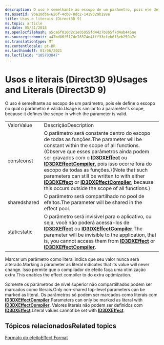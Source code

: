 ```yaml
---
description: O uso é semelhante ao escopo de um parâmetro, pois ele define o escopo no qual o parâmetro é válido.
ms.assetid: 9ba10dba-626f-4cb8-8dc2-1419329b199e
title: Usos e literais (Direct3D 9)
ms.topic: article
ms.date: 05/31/2018
ms.openlocfilehash: a5ca6f010d2c1e05055fd4427b8b5f7d4ab445ae
ms.sourcegitcommit: a47bd86f517de76374e4fff33cfeb613eb259a7e
ms.translationtype: MT
ms.contentlocale: pt-BR
ms.lasthandoff: 01/06/2021
ms.locfileid: "105793847"
---
```

# <a name="usages-and-literals-direct3d-9"></a><span data-ttu-id="0efed-103">Usos e literais (Direct3D 9)</span><span class="sxs-lookup"><span data-stu-id="0efed-103">Usages and Literals (Direct3D 9)</span></span>

<span data-ttu-id="0efed-104">O uso é semelhante ao escopo de um parâmetro, pois ele define o escopo no qual o parâmetro é válido.</span><span class="sxs-lookup"><span data-stu-id="0efed-104">Usage is similar to a parameter's scope, because it defines the scope in which the parameter is valid.</span></span>



|        |                                                                                                                                                                                                                                                                                     |
|--------|-------------------------------------------------------------------------------------------------------------------------------------------------------------------------------------------------------------------------------------------------------------------------------------|
| <span data-ttu-id="0efed-105">Valor</span><span class="sxs-lookup"><span data-stu-id="0efed-105">Value</span></span>  | <span data-ttu-id="0efed-106">Descrição</span><span class="sxs-lookup"><span data-stu-id="0efed-106">Description</span></span>                                                                                                                                                                                                                                                                         |
| <span data-ttu-id="0efed-107">const</span><span class="sxs-lookup"><span data-stu-id="0efed-107">const</span></span>  | <span data-ttu-id="0efed-108">O parâmetro será constante dentro do escopo de todas as funções.</span><span class="sxs-lookup"><span data-stu-id="0efed-108">The parameter will be constant within the scope of all functions.</span></span> <span data-ttu-id="0efed-109">(Observe que esses parâmetros ainda podem ser gravados com o [**ID3DXEffect**](id3dxeffect.md) ou [**ID3DXEffectCompiler**](id3dxeffectcompiler.md), pois isso ocorre fora do escopo de todas as funções.)</span><span class="sxs-lookup"><span data-stu-id="0efed-109">(Note that such parameters can still be written to with either [**ID3DXEffect**](id3dxeffect.md) or [**ID3DXEffectCompiler**](id3dxeffectcompiler.md), because this occurs outside the scope of all functions.)</span></span> |
| <span data-ttu-id="0efed-110">shared</span><span class="sxs-lookup"><span data-stu-id="0efed-110">shared</span></span> | <span data-ttu-id="0efed-111">O parâmetro será compartilhado no pool de efeitos.</span><span class="sxs-lookup"><span data-stu-id="0efed-111">The parameter will be shared in the effect pool.</span></span>                                                                                                                                                                                                                                    |
| <span data-ttu-id="0efed-112">static</span><span class="sxs-lookup"><span data-stu-id="0efed-112">static</span></span> | <span data-ttu-id="0efed-113">O parâmetro será invisível para o aplicativo, ou seja, você não poderá acessá-los de [**ID3DXEffect**](id3dxeffect.md) ou [**ID3DXEffectCompiler**](id3dxeffectcompiler.md).</span><span class="sxs-lookup"><span data-stu-id="0efed-113">The parameter will be invisible to the application, that is, you cannot access them from [**ID3DXEffect**](id3dxeffect.md) or [**ID3DXEffectCompiler**](id3dxeffectcompiler.md).</span></span>                                                                                                  |



 

<span data-ttu-id="0efed-114">Marcar um parâmetro como literal indica que seu valor nunca será alterado.</span><span class="sxs-lookup"><span data-stu-id="0efed-114">Marking a parameter as literal indicates that its value will never change.</span></span> <span data-ttu-id="0efed-115">Isso permite que o compilador de efeito faça uma otimização extra.</span><span class="sxs-lookup"><span data-stu-id="0efed-115">This enables the effect compiler to do extra optimization.</span></span>

<span data-ttu-id="0efed-116">Somente os parâmetros de nível superior não compartilhados podem ser marcados como literais.</span><span class="sxs-lookup"><span data-stu-id="0efed-116">Only non-shared top-level parameters can be marked as literal.</span></span> <span data-ttu-id="0efed-117">Os parâmetros só podem ser marcados como literais com [**ID3DXEffectCompiler**](id3dxeffectcompiler.md).</span><span class="sxs-lookup"><span data-stu-id="0efed-117">Parameters can only be marked as literal with [**ID3DXEffectCompiler**](id3dxeffectcompiler.md).</span></span> <span data-ttu-id="0efed-118">Valores literais não podem ser definidos com [**ID3DXEffect**](id3dxeffect.md).</span><span class="sxs-lookup"><span data-stu-id="0efed-118">Literal values cannot be set with [**ID3DXEffect**](id3dxeffect.md).</span></span>

## <a name="related-topics"></a><span data-ttu-id="0efed-119">Tópicos relacionados</span><span class="sxs-lookup"><span data-stu-id="0efed-119">Related topics</span></span>

<dl> <dt>

[<span data-ttu-id="0efed-120">Formato do efeito</span><span class="sxs-lookup"><span data-stu-id="0efed-120">Effect Format</span></span>](dx9-graphics-reference-effects-file-format.md)
</dt> </dl>

 

 




